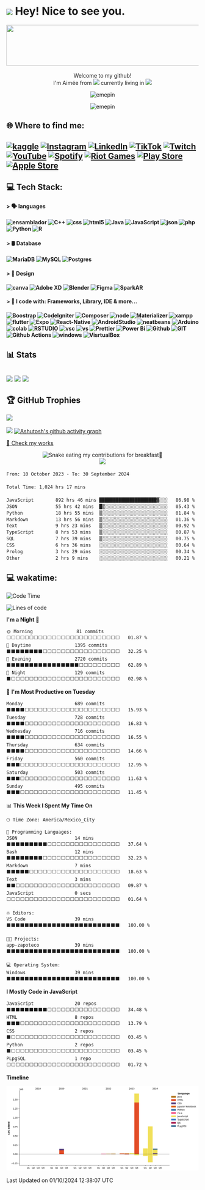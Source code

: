 
<h1><img src="https://slackmojis.com/emojis/10003-catjam/download" width="30"/> Hey! Nice to see you.</h1>

<img src="https://media.giphy.com/media/0fz5uNPHnoVHLEhAW2/giphy.gif" width="1017" height="107" />
<!-- 480 x 107 px -->

<br>
<p align="center">Welcome to my github! </br> I'm Aimée from <img src="https://cdn-icons-png.flaticon.com/512/630/630615.png" width="13"/> currently living in <img src="https://cdn-icons-png.flaticon.com/512/630/630615.png" width="13"/> 

<p align="center"> <img src="https://komarev.com/ghpvc/?username=emepin&label=Profile%20views&color=902fbd&style=flat-square" alt="emepin" /> </p>
<p align="center"> <img src="https://visitor-badge.laobi.icu/badge?page_id=EmePin.visitor-badge" alt="emepin" /> </p>


<!-- 
# 💫 About Me:
🔭 I’m currently working on<br>👯 I’m looking to collaborate on<br>🤝 I’m looking for help with<br>🌱 I’m currently learning<br>💬 Ask me about<br>⚡ Fun fact
 -->

<h2>🌐 Where to find me: <h2>

[![kaggle](https://img.shields.io/badge/Kaggle-20BEFF?style=flat-square&logo=Kaggle&logoColor=white)](https://www.kaggle.com/aimepinedanivn) [![Instagram](https://img.shields.io/badge/Instagram-%23E4405F.svg?style=flat-square&logo=Instagram&logoColor=white)](https://instagram.com/eme_aim) [![LinkedIn](https://img.shields.io/badge/LinkedIn-%230077B5.svg?style=flat-square&logo=linkedin&logoColor=white)](https://www.linkedin.com/in/aimee-pineda/) [![TikTok](https://img.shields.io/badge/TikTok-%23000000.svg?style=flat-square&logo=TikTok&logoColor=white)](https://tiktok.com/@@emebrou) [![Twitch](https://img.shields.io/badge/Twitch-%239146FF.svg?style=flat-square&logo=Twitch&logoColor=white)](https://twitch.tv/eme_aim) [![YouTube](https://img.shields.io/badge/YouTube-%23FF0000.svg?style=flat-square&logo=YouTube&logoColor=white)](https://youtube.com/@aimeepineda8400) [![Spotify](https://img.shields.io/badge/Spotify-1ED760?&style=flat-square&logo=spotify&logoColor=white)](https://open.spotify.com/user/22fnpkcydd7ignrvtbjlwh5di?si=0aaf6a524d774099) [![Riot Games](https://img.shields.io/badge/Riot_Games-D32936?style=flat-square&logo=riot-games&logoColor=white)](https://www.riotgames.com/sherblocked) [![Play Store](https://img.shields.io/badge/Google_Play-414141?style=flat-square&logo=google-play&logoColor=white)](https://www.kaggle.com/aimepinedanivn) [![Apple Store](https://img.shields.io/badge/App_Store-0D96F6?style=flat-square&logo=app-store&logoColor=white)](https://www.kaggle.com/aimepinedanivn)
## 💻 Tech Stack:
<h4>    > 🗣️ languages<h4>

![ensamblador](https://img.shields.io/badge/Assembly-654FF0?style=flat-square&logo=Assembly&logoColor=white)  ![C++](https://img.shields.io/badge/c++-%2300599C.svg?style=flat-square&logo=c%2B%2B&logoColor=white) ![css](https://img.shields.io/badge/CSS3-1572B6?style=flat-square&logo=css3&logoColor=white)
![html5](https://img.shields.io/badge/HTML5-E34F26?style=flat-square&logo=html5&logoColor=white) ![Java](https://img.shields.io/badge/java-%23ED8B00.svg?style=flat-square&logo=java&logoColor=white) ![JavaScript](https://img.shields.io/badge/JavaScript-323330?style=flat-square&logo=javascript&logoColor=F7DF1E) ![json](https://img.shields.io/badge/json-5E5C5C?style=flat-square&logo=json&logoColor=white) ![php](https://img.shields.io/badge/PHP-777BB4?style=flat-square&logo=php&logoColor=white) ![Python](https://img.shields.io/badge/python-3670A0?style=flat-square&logo=python&logoColor=ffdd54) ![R](https://img.shields.io/badge/R-276DC3?style=flat-square&logo=r&logoColor=white)
<h4>    > 🛢 Database<h4>

![MariaDB](https://img.shields.io/badge/MariaDB-003545?style=flat-square&logo=mariadb&logoColor=white) ![MySQL](https://img.shields.io/badge/mysql-%2300f.svg?style=flat-square&logo=mysql&logoColor=white) ![Postgres](https://img.shields.io/badge/postgres-%23316192.svg?style=flat-square&logo=postgresql&logoColor=white)

<h4>    > 🎨 Design <h4>

![canva](https://img.shields.io/badge/Canva-%2300C4CC.svg?&style=flat-square&logo=Canva&logoColor=white) ![Adobe XD](https://img.shields.io/badge/Adobe%20XD-470137?style=flat-square&logo=Adobe%20XD&logoColor=#FF61F6) ![Blender](https://img.shields.io/badge/blender-%23F5792A.svg?style=flat-square&logo=blender&logoColor=white) ![Figma](https://img.shields.io/badge/Figma-F24E1E?style=flat-square&logo=figma&logoColor=white) ![SparkAR](https://img.shields.io/badge/Spark%20AR-FF5C83?style=flat-square&logo=SparkAR&logoColor=white)
<h4>    > 🚀 I code with: Frameworks, Library, IDE & more...<h4>

![Boostrap](https://img.shields.io/badge/Bootstrap-563D7C?style=flat-square&logo=bootstrap&logoColor=white) ![CodeIgniter](https://img.shields.io/badge/Codeigniter-EF4223?style=flat-square&logo=codeigniter&logoColor=white) ![Composer](https://img.shields.io/badge/Composer-885630?style=flat-square&logo=Composer&logoColor=white) ![node](https://img.shields.io/badge/Node.js-339933?style=flat-square&logo=nodedotjs&logoColor=white) ![Materializer](https://img.shields.io/badge/material%20design-757575?style=flat-square&logo=material%20design&logoColor=white) ![xampp](https://img.shields.io/badge/Xampp-F37623?style=flat-square&logo=xampp&logoColor=white) ![flutter](https://img.shields.io/badge/Flutter-02569B?style=flat-square&logo=flutter&logoColor=white) ![Expo](https://img.shields.io/badge/Expo-1B1F23?style=flat-square&logo=expo&logoColor=white) ![React-Native](https://img.shields.io/badge/React_Native-20232A?style=flat-square&logo=react&logoColor=61DAFB) ![AndroidStudio](https://img.shields.io/badge/Android_Studio-3DDC84?style=flat-square&logo=android-studio&logoColor=white) ![neatbeans](https://img.shields.io/badge/apache%20netbeans-1B6AC6?style=flat-square&logo=apache%20netbeans%20IDE&logoColor=white) ![Arduino](https://img.shields.io/badge/Arduino_IDE-00979D?style=flat-square&logo=arduino&logoColor=white) ![colab](https://img.shields.io/badge/Colab-F9AB00?style=flat-square&logo=googlecolab&color=525252) ![RSTUDIO](https://img.shields.io/badge/RStudio-75AADB?style=flat-square&logo=RStudio&logoColor=white) ![vsc](https://img.shields.io/badge/VSCode-0078D4?style=flat-square&logo=visual%20studio%20code&logoColor=white) ![vs](https://img.shields.io/badge/Visual_Studio-5C2D91?style=flat-square&logo=visual%20studio&logoColor=white) ![Prettier](https://img.shields.io/badge/prettier-1A2C34?style=flat-square&logo=prettier&logoColor=F7BA3E) ![Power Bi](https://img.shields.io/badge/PowerBI-F2C811?style=flat-square&logo=Power%20BI&logoColor=white) ![Github](https://img.shields.io/badge/GitHub%20Pages-222222?style=flat-square&logo=GitHub%20Pages&logoColor=white) ![GIT](https://img.shields.io/badge/GIT-E44C30?style=flat-square&logo=git&logoColor=white) ![Github Actions](https://img.shields.io/badge/Github%20Actions-282a2e?style=flat-square&logo=githubactions&logoColor=367cfe) ![windows](https://img.shields.io/badge/Windows-0078D6?style=flat-square&logo=windows&logoColor=white) ![VisrtualBox](https://img.shields.io/badge/VirtualBox-21416b?style=flat-square&logo=VirtualBox&logoColor=white)
<h2> 📊 Stats<h2>

	
[![](https://github-readme-stats.vercel.app/api?username=emepin&theme=dracula&hide_border=false&include_all_commits=true&count_private=false&show_icons=true)](https://github.com/emepin/github-readme-stats)
![](https://github-readme-streak-stats.herokuapp.com/?user=emepin&theme=dracula&hide_border=false)
![](https://github-readme-stats.vercel.app/api/top-langs/?username=emepin&theme=dracula&hide_border=false&include_all_commits=true&count_private=false&layout=compact)
##   🏆 GitHub Trophies

![](https://github-profile-trophy.vercel.app/?username=emepin&theme=dracula&no-frame=false&no-bg=false&margin-w=4)

![](https://github-profile-summary-cards.vercel.app/api/cards/profile-details?emepin={emepin}&theme=dracula)
[![Ashutosh's github activity graph](https://github-readme-activity-graph.vercel.app/graph?username=EmePin&theme=dracula)](https://github.com/EmePin/github-readme-activity-graph)

<a href="https://emepin.github.io/html/Yutu/codHolaMundo/blog" target="blank"> 💼 Check my works </a>

<!--```python

from dataclasses import dataclass
from typing import Tuple


class Meta(type):
    def __new__(cls, name, bases, attrs):
        new_cls = super().__new__(cls, name, bases, attrs)
        return dataclass(unsafe_hash=True, frozen=True)(new_cls)


class Bio(metaclass=Meta):
    name        : str = "Aimée Pineda"
    designation : str = "Data Scientist"
    company     : str = "ITO"
    base        : str = "México"
    blog        : str = "https://emepin.github.io/html/"


class Stack(metaclass=Meta):
    languages   : Tuple[str, ...] = ("Java","Python", "Go", "C++", "assembly", "HTML5", "JavaScript", "R", "PHP")
    databases   : Tuple[str, ...] = ("MySQL", "PostgreSQL", "MariaDB")

```-->
<!-- Proudly created with GPRM ( https://gprm.itsvg.in )  and https://rahuldkjain.github.io/gh-profile-readme-generator/ -->


<!-- 
flat-square
flat
flat-square -->

<!-- ![visitors](https://visitor-badge.glitch.me/badge?page_id=EmePin.EmePin) -->

<!-- <a href="https://kaggle.com/aimepinedanivn" target="blank"><img align="center" src="https://raw.githubusercontent.com/rahuldkjain/github-profile-readme-generator/master/src/images/icons/Social/kaggle.svg" alt="aimepinedanivn" height="30" width="40" /></a> -->


<!-- <p align="left"> 
	 <a href="https://www.w3schools.com/css/" target="_blank" rel="noreferrer"> <img src="https://raw.githubusercontent.com/devicons/devicon/master/icons/css3/css3-original-wordmark.svg" alt="css3" width="40" height="40"/> </a>        
	
<p>
   -->
  <!-- <img alt="git" src="https://img.shields.io/badge/-Git-F05032?style=flat-square&logo=git&logoColor=white" />
  <img alt="Brave browser" src="https://img.shields.io/badge/-Brave_Browser-FB542B?style=flat-square&logo=brave&logoColor=white" /> -->
 

 <!-- ![Anurag's GitHub stats](https://github-readme-stats.vercel.app/api?username=emepin&count_private=true)

![Anurag's GitHub stats](https://github-readme-stats.vercel.app/api?username=emepin&show_icons=true) -->

<!-- <img src="https://github.com/EmePin/EmePin/blob/output/snake.svg" alt="Snake animation" /> -->
<div align="center">
	<img alt="Snake eating my contributions for breakfast🧉" src="https://raw.githubusercontent.com/EmePin/EmePin/preview/github-contribution-grid-snake.svg" />
</div>

<!-- spoty
![Alt text](https://spotify-recently-played-readme.vercel.app/api?user=22fnpkcydd7ignrvtbjlwh5di)

![Alt text](https://spotify-recently-played-readme.vercel.app/api?user=22fnpkcydd7ignrvtbjlwh5di&count={count})

![Alt text](https://spotify-recently-played-readme.vercel.app/api?user=22fnpkcydd7ignrvtbjlwh5di&unique={true|1|on|yes}) 

![Alt text](https://spotify-recently-played-readme.vercel.app/api?user=22fnpkcydd7ignrvtbjlwh5di&unique={true|1|on|yes})
-->


<div align="center">
  <!-- <img height="200" src="https://media.giphy.com/media/V7nPgYz8zgjuzRWWLb/giphy.gif"  /> -->
  <img height="200" src="https://media.giphy.com/media/137EaR4vAOCn1S/giphy.gif"  />
</div>


<div align="left">
	<!--START_SECTION:aim-->

```txt
From: 10 October 2023 - To: 30 September 2024

Total Time: 1,024 hrs 17 mins

JavaScript        892 hrs 46 mins █████████████████████▓░░░   86.98 %
JSON              55 hrs 42 mins  █▒░░░░░░░░░░░░░░░░░░░░░░░   05.43 %
Python            18 hrs 55 mins  ▒░░░░░░░░░░░░░░░░░░░░░░░░   01.84 %
Markdown          13 hrs 56 mins  ▒░░░░░░░░░░░░░░░░░░░░░░░░   01.36 %
Text              9 hrs 23 mins   ▒░░░░░░░░░░░░░░░░░░░░░░░░   00.92 %
TypeScript        8 hrs 53 mins   ▒░░░░░░░░░░░░░░░░░░░░░░░░   00.87 %
SQL               7 hrs 39 mins   ▒░░░░░░░░░░░░░░░░░░░░░░░░   00.75 %
CSS               6 hrs 36 mins   ░░░░░░░░░░░░░░░░░░░░░░░░░   00.64 %
Prolog            3 hrs 29 mins   ░░░░░░░░░░░░░░░░░░░░░░░░░   00.34 %
Other             2 hrs 9 mins    ░░░░░░░░░░░░░░░░░░░░░░░░░   00.21 %
```

<!--END_SECTION:aim-->
</div>




## 💻 wakatime:

<!--START_SECTION:waka-->
![Code Time](http://img.shields.io/badge/Code%20Time-1%2C026%20hrs%2026%20mins-blue)

![Lines of code](https://img.shields.io/badge/From%20Hello%20World%20I%27ve%20Written-2.9%20million%20lines%20of%20code-blue)

**I'm a Night 🦉** 

```text
🌞 Morning                81 commits          ⬜⬜⬜⬜⬜⬜⬜⬜⬜⬜⬜⬜⬜⬜⬜⬜⬜⬜⬜⬜⬜⬜⬜⬜⬜   01.87 % 
🌆 Daytime                1395 commits        ⬛⬛⬛⬛⬛⬛⬛⬛⬜⬜⬜⬜⬜⬜⬜⬜⬜⬜⬜⬜⬜⬜⬜⬜⬜   32.25 % 
🌃 Evening                2720 commits        ⬛⬛⬛⬛⬛⬛⬛⬛⬛⬛⬛⬛⬛⬛⬛⬛⬜⬜⬜⬜⬜⬜⬜⬜⬜   62.89 % 
🌙 Night                  129 commits         ⬛⬜⬜⬜⬜⬜⬜⬜⬜⬜⬜⬜⬜⬜⬜⬜⬜⬜⬜⬜⬜⬜⬜⬜⬜   02.98 % 
```
📅 **I'm Most Productive on Tuesday** 

```text
Monday                   689 commits         ⬛⬛⬛⬛⬜⬜⬜⬜⬜⬜⬜⬜⬜⬜⬜⬜⬜⬜⬜⬜⬜⬜⬜⬜⬜   15.93 % 
Tuesday                  728 commits         ⬛⬛⬛⬛⬜⬜⬜⬜⬜⬜⬜⬜⬜⬜⬜⬜⬜⬜⬜⬜⬜⬜⬜⬜⬜   16.83 % 
Wednesday                716 commits         ⬛⬛⬛⬛⬜⬜⬜⬜⬜⬜⬜⬜⬜⬜⬜⬜⬜⬜⬜⬜⬜⬜⬜⬜⬜   16.55 % 
Thursday                 634 commits         ⬛⬛⬛⬛⬜⬜⬜⬜⬜⬜⬜⬜⬜⬜⬜⬜⬜⬜⬜⬜⬜⬜⬜⬜⬜   14.66 % 
Friday                   560 commits         ⬛⬛⬛⬜⬜⬜⬜⬜⬜⬜⬜⬜⬜⬜⬜⬜⬜⬜⬜⬜⬜⬜⬜⬜⬜   12.95 % 
Saturday                 503 commits         ⬛⬛⬛⬜⬜⬜⬜⬜⬜⬜⬜⬜⬜⬜⬜⬜⬜⬜⬜⬜⬜⬜⬜⬜⬜   11.63 % 
Sunday                   495 commits         ⬛⬛⬛⬜⬜⬜⬜⬜⬜⬜⬜⬜⬜⬜⬜⬜⬜⬜⬜⬜⬜⬜⬜⬜⬜   11.45 % 
```


📊 **This Week I Spent My Time On** 

```text
🕑︎ Time Zone: America/Mexico_City

💬 Programming Languages: 
JSON                     14 mins             ⬛⬛⬛⬛⬛⬛⬛⬛⬛⬜⬜⬜⬜⬜⬜⬜⬜⬜⬜⬜⬜⬜⬜⬜⬜   37.64 % 
Bash                     12 mins             ⬛⬛⬛⬛⬛⬛⬛⬛⬜⬜⬜⬜⬜⬜⬜⬜⬜⬜⬜⬜⬜⬜⬜⬜⬜   32.23 % 
Markdown                 7 mins              ⬛⬛⬛⬛⬛⬜⬜⬜⬜⬜⬜⬜⬜⬜⬜⬜⬜⬜⬜⬜⬜⬜⬜⬜⬜   18.63 % 
Text                     3 mins              ⬛⬛⬜⬜⬜⬜⬜⬜⬜⬜⬜⬜⬜⬜⬜⬜⬜⬜⬜⬜⬜⬜⬜⬜⬜   09.87 % 
JavaScript               0 secs              ⬜⬜⬜⬜⬜⬜⬜⬜⬜⬜⬜⬜⬜⬜⬜⬜⬜⬜⬜⬜⬜⬜⬜⬜⬜   01.64 % 

🔥 Editors: 
VS Code                  39 mins             ⬛⬛⬛⬛⬛⬛⬛⬛⬛⬛⬛⬛⬛⬛⬛⬛⬛⬛⬛⬛⬛⬛⬛⬛⬛   100.00 % 

🐱‍💻 Projects: 
app-zapoteco             39 mins             ⬛⬛⬛⬛⬛⬛⬛⬛⬛⬛⬛⬛⬛⬛⬛⬛⬛⬛⬛⬛⬛⬛⬛⬛⬛   100.00 % 

💻 Operating System: 
Windows                  39 mins             ⬛⬛⬛⬛⬛⬛⬛⬛⬛⬛⬛⬛⬛⬛⬛⬛⬛⬛⬛⬛⬛⬛⬛⬛⬛   100.00 % 
```

**I Mostly Code in JavaScript** 

```text
JavaScript               20 repos            ⬛⬛⬛⬛⬛⬛⬛⬛⬛⬜⬜⬜⬜⬜⬜⬜⬜⬜⬜⬜⬜⬜⬜⬜⬜   34.48 % 
HTML                     8 repos             ⬛⬛⬛⬜⬜⬜⬜⬜⬜⬜⬜⬜⬜⬜⬜⬜⬜⬜⬜⬜⬜⬜⬜⬜⬜   13.79 % 
CSS                      2 repos             ⬛⬜⬜⬜⬜⬜⬜⬜⬜⬜⬜⬜⬜⬜⬜⬜⬜⬜⬜⬜⬜⬜⬜⬜⬜   03.45 % 
Python                   2 repos             ⬛⬜⬜⬜⬜⬜⬜⬜⬜⬜⬜⬜⬜⬜⬜⬜⬜⬜⬜⬜⬜⬜⬜⬜⬜   03.45 % 
PLpgSQL                  1 repo              ⬜⬜⬜⬜⬜⬜⬜⬜⬜⬜⬜⬜⬜⬜⬜⬜⬜⬜⬜⬜⬜⬜⬜⬜⬜   01.72 % 
```



**Timeline**

![Lines of Code chart](https://raw.githubusercontent.com/EmePin/EmePin/main/assets/bar_graph.png)


 Last Updated on 01/10/2024 12:38:07 UTC
<!--END_SECTION:waka-->



